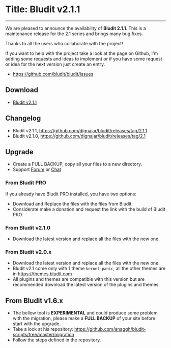 # Title: Bludit v2.1.1
<!-- Date: 2018-01-02 09:00:00 -->
---
We are pleased to announce the availability of **Bludit 2.1.1**. This is a maintenance release for the 2.1 series and brings many bug fixes.

Thanks to all the users who collaborate with the project!

If you want to help with the project take a look at the page on Github, I'm adding some requests and ideas to implement or if you have some request or idea for the next version just create an entry.
- https://github.com/bludit/bludit/issues

<!-- pagebreak -->

## Download
- [Bludit v2.1.1](https://df6m0u2ovo2fu.cloudfront.net/builds/bludit-2-1-1.zip)

## Changelog
- Bludit v2.1.1, https://github.com/dignajar/bludit/releases/tag/2.1.1
- Bludit v2.1.0, https://github.com/dignajar/bludit/releases/tag/2.1

## Upgrade
- Create a FULL BACKUP, copy all your files to a new directory.
- Support [Forum](https://forum.bludit.org) or [Chat](https://gitter.im/bludit/support)

### From Bludit PRO
If you already have Bludit PRO installed, you have two options:
- Download and Replace the files with the files from Bludit.
- Considerate make a donation and request the link with the build of Bludit PRO.

### From Bludit v2.1.0
- Download the latest version and replace all the files with the new one.

### From Bludit v2.0.x
- Download the latest version and replace all the files with the new one.
- Bludit v2.1 come only with 1 theme `kernel-panic`, all the other themes are in https://themes.bludit.com
- All plugins and themes are compatible with this version but are recommended download the latest version of the plugins and themes.

## From Bludit v1.6.x
- The bellow tool is **EXPERIMENTAL** and could produce some problem with the migration, please make a **FULL BACKUP** of your site before start with the upgrade.
- Take a look at his repository: https://github.com/anaggh/bludit-scripts/tree/master/migration
- Follow the steps defined in the repository.
